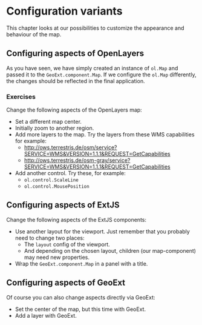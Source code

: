 # Configuration variants

This chapter looks at our possibilities to customize the appearance and behaviour of the map.

## Configuring aspects of OpenLayers

As you have seen, we have simply created an instance of `ol.Map` and passed it to the `GeoExt.component.Map`. If we configure the `ol.Map` differently, the changes should be reflected in the final application.

### Exercises

Change the following aspects of the OpenLayers map:

* Set a different map center.
* Initially zoom to another region.
* Add more layers to the map. Try the layers from these WMS capabilities for example:
  * http://ows.terrestris.de/osm/service?SERVICE=WMS&VERSION=1.1.1&REQUEST=GetCapabilities
  * http://ows.terrestris.de/osm-gray/service?SERVICE=WMS&VERSION=1.1.1&REQUEST=GetCapabilities
* Add another control. Try these, for example:
  * `ol.control.ScaleLine`
  * `ol.control.MousePosition`

## Configuring aspects of ExtJS

Change the following aspects of the ExtJS components:

* Use another layout for the viewport. Just remember that you probably need to change two places:
  * The `layout` config of the viewport.
  * And depending on the chosen layout, children (our map-component) may need new properties.
* Wrap the `GeoExt.component.Map` in a panel with a title.

## Configuring aspects of GeoExt

Of course you can also change aspects directly via GeoExt:

* Set the center of the map, but this time with GeoExt.
* Add a layer with GeoExt.
